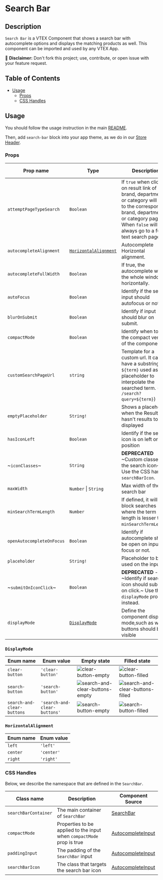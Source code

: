 # Search Bar

## Description

`Search Bar` is a VTEX Component that shows a search bar with autocomplete options and displays the matching products as well. This component can be imported and used by any VTEX App.

:loudspeaker: **Disclaimer:** Don't fork this project; use, contribute, or open issue with your feature request.

## Table of Contents

- [Usage](#usage)
  - [Props](#props)
  - [CSS Handles](#css-handles)

## Usage

You should follow the usage instruction in the main [README](https://github.com/vtex-apps/store-components/blob/master/README.md#usage).

Then, add `search-bar` block into your app theme, as we do in our [Store Header](https://github.com/vtex-apps/store-header/blob/master/store/blocks.json).

### Props

| Prop name                 | Type                                          | Description                                                                                                                                                                                       | Default value  |
| ------------------------- | --------------------------------------------- | ------------------------------------------------------------------------------------------------------------------------------------------------------------------------------------------------- | -------------- |
| `attemptPageTypeSearch`   | `Boolean`                                     | If `true` when clicked on result link of brand, department or category will link to the corresponding brand, department or category page. When `false` will always go to a full text search page. | `false`        |
| `autocompleteAlignment`   | [`HorizontalAlignment`](#horizontalalignment) | Autocomplete Horizontal alignment.                                                                                                                                                                | `left`         |
| `autocompleteFullWidth`   | `Boolean`                                     | If true, the autocomplete will fill the whole window horizontally.                                                                                                                                | `false`        |
| `autoFocus`               | `Boolean`                                     | Identify if the search input should autofocus or not                                                                                                                                              | -              |
| `blurOnSubmit`            | `Boolean`                                     | Identify if input should blur on submit.                                                                                                                                                          | `false`        |
| `compactMode`             | `Boolean`                                     | Identify when to use the compact version of the component                                                                                                                                         | -              |
| `customSearchPageUrl`     | `string`                                      | Template for a custom url. It can have a substring `${term}` used as placeholder to interpolate the searched term. (e.g. `/search?query=${term}`)                                                 | -              |
| `emptyPlaceholder`        | `String!`                                     | Shows a placeholder when the ResultList hasn't results to displayed                                                                                                                               | -              |
| `hasIconLeft`             | `Boolean`                                     | Identify if the search icon is on left or right position                                                                                                                                          | -              |
| ~`iconClasses`~           | `String`                                      | **DEPRECATED** ~Custom classes for the search icon~ Use the CSS handle `searchBarIcon`.                                                                                                           | -              |
| `maxWidth`                | `Number` \| `String`                          | Max width of the search bar                                                                                                                                                                       | -              |
| `minSearchTermLength`     | `Number`                                      | If defined, it will block searches where the term length is lesser than `minSearchTermLength`.                                                                                                    | -              |
| `openAutocompleteOnFocus` | `Boolean`                                     | Identify if autocomplete should be open on input focus or not.                                                                                                                                    | `false`        |
| `placeholder`             | `String!`                                     | Placeholder to be used on the input                                                                                                                                                               | -              |
| ~`submitOnIconClick`~     | `Boolean`                                     | **DEPRECATED** - ~Identify if search icon should submit on click.~ Use the `displayMode` prop instead.                                                                                            | `false`        |
| `displayMode`             | [`DisplayMode`](#displaymode)                 | Define the component display mode,such as which buttons should be visible                                                                                                                         | `clear-button` |

### `DisplayMode`

| Enum name                  | Enum value                   | Empty state                                                                                                                             | Filled state                                                                                                                             |
| -------------------------- | ---------------------------- | --------------------------------------------------------------------------------------------------------------------------------------- | ---------------------------------------------------------------------------------------------------------------------------------------- |
| `clear-button`             | `'clear-button'`             | ![clear-button-empty](https://user-images.githubusercontent.com/12702016/74764904-5cc5e580-5261-11ea-9df8-484cf457c266.png)             | ![clear-button-filled](https://user-images.githubusercontent.com/12702016/74764917-60f20300-5261-11ea-8911-11c8fd9582d9.png)             |
| `search-button`            | `'search-button'`            | ![search-and-clear-buttons-empty](https://user-images.githubusercontent.com/12702016/74764924-62bbc680-5261-11ea-9f1d-2118274da996.png) | ![search-and-clear-buttons-filled](https://user-images.githubusercontent.com/12702016/74764928-64858a00-5261-11ea-9ed2-42da887e6641.png) |
| `search-and-clear-buttons` | `'search-and-clear-buttons'` | ![search-button-empty](https://user-images.githubusercontent.com/12702016/74764929-65b6b700-5261-11ea-815c-ecc9f0c44e0f.png)            | ![search-button-filled](https://user-images.githubusercontent.com/12702016/74764934-66e7e400-5261-11ea-8a86-59da9a1c0faa.png)            |

### `HorizontalAlignment`

| Enum name | Enum value |
| --------- | ---------- |
| `left`    | `'left'`   |
| `center`  | `'center'` |
| `right`   | `'right'`  |

### CSS Handles

Below, we describe the namespace that are defined in the `SearchBar`.

| Class name           | Description                                                           | Component Source                                                                 |
| -------------------- | --------------------------------------------------------------------- | -------------------------------------------------------------------------------- |
| `searchBarContainer` | The main container of `SearchBar`                                     | [SearchBar](/react/components/SearchBar/components/SearchBar.js)                 |
| `compactMode`        | Properties to be applied to the input when `compactMode` prop is true | [AutocompleteInput](/react/components/SearchBar/components/AutocompleteInput.js) |
| `paddingInput`       | The padding of the `SearchBar` input                                  | [AutocompleteInput](/react/components/SearchBar/components/AutocompleteInput.js) |
| `searchBarIcon`      | The class that targets the search bar icon                            | [AutocompleteInput](/react/components/SearchBar/components/AutocompleteInput.js) |
